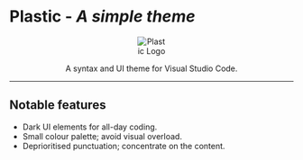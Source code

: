 # Plastic - _A simple theme_

<div style="text-align:center">

<div style="width: 50px; margin: 0 auto;">

![Plastic Logo](https://cdn.rawgit.com/will-stone/plastic/5f656af6/images/logo.svg)

</div>

A syntax and UI theme for Visual Studio Code.

</div>

---

## Notable features

* Dark UI elements for all-day coding.
* Small colour palette; avoid visual overload.
* Deprioritised punctuation; concentrate on the content.
